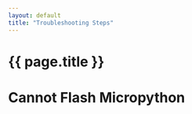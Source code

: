 ```yaml
---
layout: default
title: "Troubleshooting Steps"
---
```


{{ page.title }}
================

# Cannot Flash Micropython
